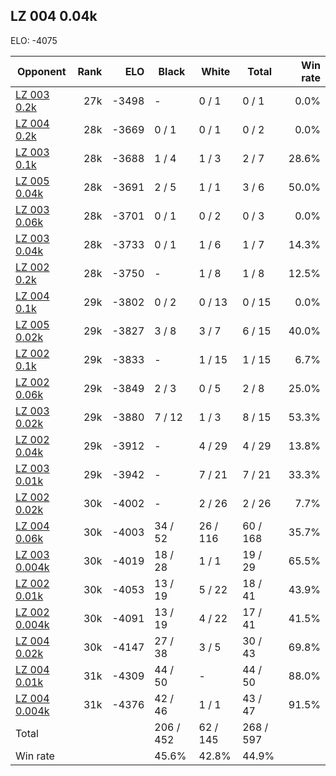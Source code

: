 ## LZ 004 0.04k ##

ELO: -4075

Opponent | Rank | ELO | Black | White | Total | Win rate
---------|-----:|----:|-------|-------|-------|-------:
[LZ 003 0.2k](LZ%20003%200.2k.md) | 27k | -3498 | - | 0 / 1 | 0 / 1 | 0.0%
[LZ 004 0.2k](LZ%20004%200.2k.md) | 28k | -3669 | 0 / 1 | 0 / 1 | 0 / 2 | 0.0%
[LZ 003 0.1k](LZ%20003%200.1k.md) | 28k | -3688 | 1 / 4 | 1 / 3 | 2 / 7 | 28.6%
[LZ 005 0.04k](LZ%20005%200.04k.md) | 28k | -3691 | 2 / 5 | 1 / 1 | 3 / 6 | 50.0%
[LZ 003 0.06k](LZ%20003%200.06k.md) | 28k | -3701 | 0 / 1 | 0 / 2 | 0 / 3 | 0.0%
[LZ 003 0.04k](LZ%20003%200.04k.md) | 28k | -3733 | 0 / 1 | 1 / 6 | 1 / 7 | 14.3%
[LZ 002 0.2k](LZ%20002%200.2k.md) | 28k | -3750 | - | 1 / 8 | 1 / 8 | 12.5%
[LZ 004 0.1k](LZ%20004%200.1k.md) | 29k | -3802 | 0 / 2 | 0 / 13 | 0 / 15 | 0.0%
[LZ 005 0.02k](LZ%20005%200.02k.md) | 29k | -3827 | 3 / 8 | 3 / 7 | 6 / 15 | 40.0%
[LZ 002 0.1k](LZ%20002%200.1k.md) | 29k | -3833 | - | 1 / 15 | 1 / 15 | 6.7%
[LZ 002 0.06k](LZ%20002%200.06k.md) | 29k | -3849 | 2 / 3 | 0 / 5 | 2 / 8 | 25.0%
[LZ 003 0.02k](LZ%20003%200.02k.md) | 29k | -3880 | 7 / 12 | 1 / 3 | 8 / 15 | 53.3%
[LZ 002 0.04k](LZ%20002%200.04k.md) | 29k | -3912 | - | 4 / 29 | 4 / 29 | 13.8%
[LZ 003 0.01k](LZ%20003%200.01k.md) | 29k | -3942 | - | 7 / 21 | 7 / 21 | 33.3%
[LZ 002 0.02k](LZ%20002%200.02k.md) | 30k | -4002 | - | 2 / 26 | 2 / 26 | 7.7%
[LZ 004 0.06k](LZ%20004%200.06k.md) | 30k | -4003 | 34 / 52 | 26 / 116 | 60 / 168 | 35.7%
[LZ 003 0.004k](LZ%20003%200.004k.md) | 30k | -4019 | 18 / 28 | 1 / 1 | 19 / 29 | 65.5%
[LZ 002 0.01k](LZ%20002%200.01k.md) | 30k | -4053 | 13 / 19 | 5 / 22 | 18 / 41 | 43.9%
[LZ 002 0.004k](LZ%20002%200.004k.md) | 30k | -4091 | 13 / 19 | 4 / 22 | 17 / 41 | 41.5%
[LZ 004 0.02k](LZ%20004%200.02k.md) | 30k | -4147 | 27 / 38 | 3 / 5 | 30 / 43 | 69.8%
[LZ 004 0.01k](LZ%20004%200.01k.md) | 31k | -4309 | 44 / 50 | - | 44 / 50 | 88.0%
[LZ 004 0.004k](LZ%20004%200.004k.md) | 31k | -4376 | 42 / 46 | 1 / 1 | 43 / 47 | 91.5%
Total | | | 206 / 452 | 62 / 145 | 268 / 597 | 
Win rate| | | 45.6% | 42.8% | 44.9% | 
